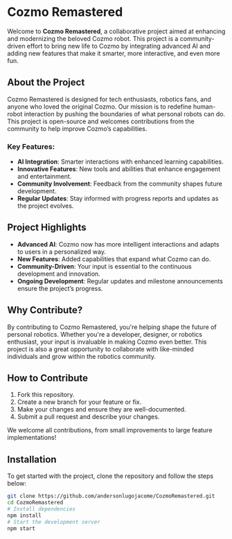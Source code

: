 # Cozmo Remastered

Welcome to **Cozmo Remastered**, a collaborative project aimed at enhancing and modernizing the beloved Cozmo robot. This project is a community-driven effort to bring new life to Cozmo by integrating advanced AI and adding new features that make it smarter, more interactive, and even more fun.

## About the Project

Cozmo Remastered is designed for tech enthusiasts, robotics fans, and anyone who loved the original Cozmo. Our mission is to redefine human-robot interaction by pushing the boundaries of what personal robots can do. This project is open-source and welcomes contributions from the community to help improve Cozmo’s capabilities.

### Key Features:
- **AI Integration**: Smarter interactions with enhanced learning capabilities.
- **Innovative Features**: New tools and abilities that enhance engagement and entertainment.
- **Community Involvement**: Feedback from the community shapes future development.
- **Regular Updates**: Stay informed with progress reports and updates as the project evolves.

## Project Highlights
- **Advanced AI**: Cozmo now has more intelligent interactions and adapts to users in a personalized way.
- **New Features**: Added capabilities that expand what Cozmo can do.
- **Community-Driven**: Your input is essential to the continuous development and innovation.
- **Ongoing Development**: Regular updates and milestone announcements ensure the project’s progress.

## Why Contribute?

By contributing to Cozmo Remastered, you're helping shape the future of personal robotics. Whether you're a developer, designer, or robotics enthusiast, your input is invaluable in making Cozmo even better. This project is also a great opportunity to collaborate with like-minded individuals and grow within the robotics community.

## How to Contribute

1. Fork this repository.
2. Create a new branch for your feature or fix.
3. Make your changes and ensure they are well-documented.
4. Submit a pull request and describe your changes.

We welcome all contributions, from small improvements to large feature implementations!

## Installation

To get started with the project, clone the repository and follow the steps below:

```bash
git clone https://github.com/andersonlugojacome/CozmoRemastered.git
cd CozmoRemastered
# Install dependencies
npm install
# Start the development server
npm start

